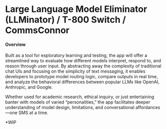 # Large Language Model Eliminator (LLMinator) / T-800 Switch / CommsConnor

#### Overview
Built as a tool for exploratory learning and testing, the app will offer a streamlined way to evaluate how different models interpret, respond to, and reason through user input. By abstracting away the complexity of traditional chat UIs and focusing on the simplicity of text messaging, it enables developers to prototype model routing logic, compare outputs in real time, and analyze the behavioral differences between popular LLMs like OpenAI, Anthropic, and Google.

Whether used for academic research, ethical inquiry, or just entertaining banter with models of varied “personalities,” the app facilitates deeper understanding of model design, limitations, and conversational affordances—one SMS at a time.


*WIP